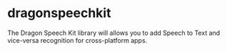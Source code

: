 # dragonspeechkit
The Dragon Speech Kit library will allows you to add Speech to Text and vice-versa recognition for cross-platform apps.
